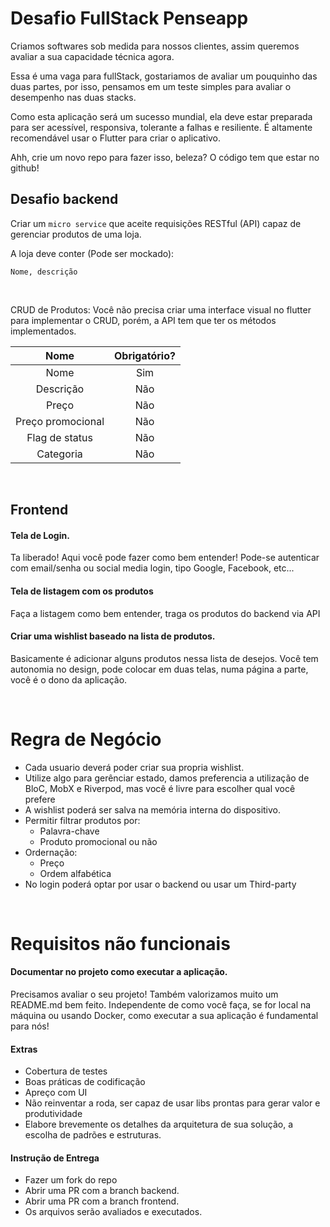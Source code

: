 # Desafio FullStack Penseapp

Criamos softwares sob medida para nossos clientes, assim queremos avaliar a sua capacidade técnica agora.

Essa é uma vaga para fullStack, gostariamos de avaliar um pouquinho das duas partes, por isso, pensamos em um teste simples para avaliar o desempenho nas duas stacks.

Como esta aplicação será um sucesso mundial, ela deve estar preparada para ser acessível, responsiva, tolerante a falhas e resiliente. 
É altamente recomendável usar o Flutter para criar o aplicativo.

Ahh, crie um novo repo para fazer isso, beleza? O código tem que estar no github!

## Desafio backend

Criar um `micro service` que aceite requisições RESTful (API) capaz de gerenciar produtos de uma loja.

A loja deve conter (Pode ser mockado):
```
Nome, descrição
```

<br >

CRUD de Produtos:
Você não precisa criar uma interface visual no flutter para implementar o CRUD, porém, a API tem que ter os métodos implementados.

|       Nome        | Obrigatório? |
| :---------------: | :----------: |
|       Nome        |     Sim      |
|     Descrição     |     Não      |
|       Preço       |     Não      |
| Preço promocional |     Não      |
|  Flag de status   |     Não      |
|     Categoria     |     Não      |

<br >

## Frontend

#### Tela de Login.
Ta liberado! Aqui você pode fazer como bem entender! Pode-se autenticar com email/senha ou social media login, tipo Google, Facebook, etc... 

#### Tela de listagem com os produtos
Faça a listagem como bem entender, traga os produtos do backend via API

#### Criar uma wishlist baseado na lista de produtos.
Basicamente é adicionar alguns produtos nessa lista de desejos. Você tem autonomia no design, pode colocar em duas telas, numa página a parte, você é o dono da aplicação.

<br >

# Regra de Negócio

- Cada usuario deverá poder criar sua propria wishlist.
- Utilize algo para gerênciar estado, damos preferencia a utilização de BloC, MobX e Riverpod, mas você é livre para escolher qual você prefere
- A wishlist poderá ser salva na memória interna do dispositivo.
- Permitir filtrar produtos por:
  - Palavra-chave
  - Produto promocional ou não
- Ordernação:
  - Preço
  - Ordem alfabética
- No login poderá optar por usar o backend ou usar um Third-party

<br >

# Requisitos não funcionais

#### Documentar no projeto como executar a aplicação.
Precisamos avaliar o seu projeto! Também valorizamos muito um README.md bem feito. Independente de como você faça, se for local na máquina ou usando Docker, como executar a sua aplicação é fundamental para nós!

#### Extras
- Cobertura de testes
- Boas práticas de codificação
- Apreço com UI
- Não reinventar a roda, ser capaz de usar libs prontas para gerar valor e produtividade
- Elabore brevemente os detalhes da arquitetura de sua solução, a escolha de padrões e estruturas.

#### Instrução de Entrega
 - Fazer um fork do repo
 - Abrir uma PR com a branch backend.
 - Abrir uma PR com a branch frontend.
 - Os arquivos serão avaliados e executados.
